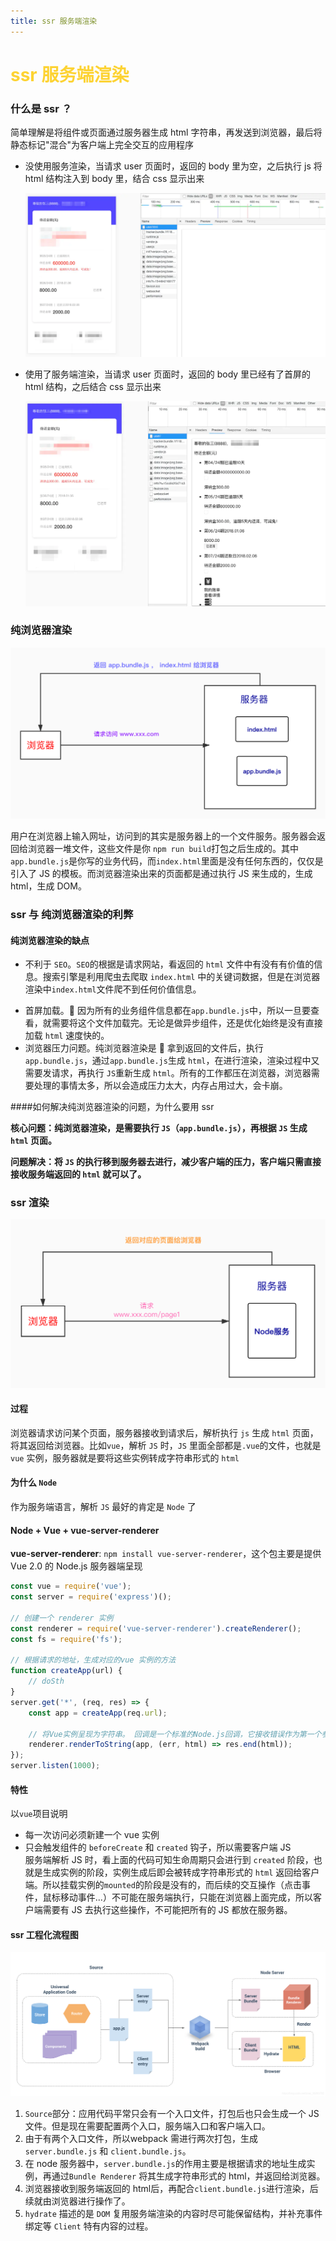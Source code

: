 ```yaml
---
title: ssr 服务端渲染
---
```


# <font color="#fdd333">ssr 服务端渲染</font>

### 什么是 ssr ？

简单理解是将组件或页面通过服务器生成 html 字符串，再发送到浏览器，最后将静态标记"混合"为客户端上完全交互的应用程序

-   没使用服务渲染，当请求 user 页面时，返回的 body 里为空，之后执行 js 将 html 结构注入到 body 里，结合 css 显示出来

    ![没有使用 ssr](../.vuepress/public/imgs/no-ssr.jpg)

-   使用了服务端渲染，当请求 user 页面时，返回的 body 里已经有了首屏的 html 结构，之后结合 css 显示出来

    ![使用 ssr](../.vuepress/public/imgs/yes-ssr.jpg)

### 纯浏览器渲染

![浏览器渲染](../.vuepress/public/imgs/browser-render.jpg)

用户在浏览器上输入网址，访问到的其实是服务器上的一个文件服务。服务器会返回给浏览器一堆文件，这些文件是你 `npm run build`打包之后生成的。其中`app.bundle.js`是你写的业务代码，而`index.html`里面是没有任何东西的，仅仅是引入了 JS 的模板。而浏览器渲染出来的页面都是通过执行 JS 来生成的，生成 html，生成 DOM。

### ssr 与 纯浏览器渲染的利弊

#### 纯浏览器渲染的缺点

-   不利于 `SEO`。`SEO`的根据是请求网站，看返回的 `html` 文件中有没有有价值的信息。搜索引擎是利用爬虫去爬取 `index.html` 中的关键词数据，但是在浏览器渲染中`index.html`文件爬不到任何价值信息。

*   首屏加载。 因为所有的业务组件信息都在`app.bundle.js`中，所以一旦要查看，就需要将这个文件加载完。无论是做异步组件，还是优化始终是没有直接加载 `html` 速度快的。
*   浏览器压力问题。纯浏览器渲染是  拿到返回的文件后，执行 `app.bundle.js`，通过`app.bundle.js`生成 `html`，在进行渲染，渲染过程中又需要发请求，再执行 `JS`重新生成 `html`。所有的工作都压在浏览器，浏览器需要处理的事情太多，所以会造成压力太大，内存占用过大，会卡崩。

####如何解决纯浏览器渲染的问题，为什么要用 ssr

<strong>核心问题：纯浏览器渲染，是需要执行 `JS`（`app.bundle.js`），再根据 `JS` 生成 `html` 页面。</strong>

<strong>问题解决：将 `JS` 的执行移到服务器去进行，减少客户端的压力，客户端只需直接接收服务端返回的 `html` 就可以了。</strong>

### ssr 渲染

![服务端渲染](../.vuepress/public/imgs/ssr-render.jpg)

#### 过程

浏览器请求访问某个页面，服务器接收到请求后，解析执行 `js` 生成 `html` 页面，将其返回给浏览器。比如`vue`，解析 `JS` 时，`JS` 里面全部都是`.vue`的文件，也就是 `vue` 实例，服务器就是要将这些实例转成字符串形式的 `html`

#### 为什么 `Node`

作为服务端语言，解析 `JS` 最好的肯定是 `Node` 了

#### Node + Vue + vue-server-renderer

<strong>vue-server-renderer</strong>: `npm install vue-server-renderer`，这个包主要是提供 Vue 2.0 的 Node.js 服务器端呈现

```js
const vue = require('vue');
const server = require('express')();

// 创建一个 renderer 实例
const renderer = require('vue-server-renderer').createRenderer();
const fs = require('fs');

// 根据请求的地址，生成对应的vue 实例的方法
function createApp(url) {
    // doSth
}
server.get('*', (req, res) => {
    const app = createApp(req.url);

    // 将Vue实例呈现为字符串。 回调是一个标准的Node.js回调，它接收错误作为第一个参数
    renderer.renderToString(app, (err, html) => res.end(html));
});
server.listen(1000);
```

#### 特性

以`vue`项目说明

-   每一次访问必须新建一个 vue 实例
-   只会触发组件的 `beforeCreate` 和 `created` 钩子，所以需要客户端 JS  
    服务端解析 JS 时，看上面的代码可知生命周期只会进行到 `created` 阶段，也就是生成实例的阶段，实例生成后即会被转成字符串形式的 `html` 返回给客户端。所以挂载实例的`mounted`的阶段是没有的，而后续的交互操作（点击事件，鼠标移动事件...）不可能在服务端执行，只能在浏览器上面完成，所以客户端需要有 JS 去执行这些操作，不可能把所有的 JS 都放在服务器。

#### ssr 工程化流程图

![工程化流程图](../.vuepress/public/imgs/ssr-map.png)  

1. `Source`部分：应用代码平常只会有一个入口文件，打包后也只会生成一个 JS 文件。但是现在需要配置两个入口，服务端入口和客户端入口。  
2. 由于有两个入口文件，所以webpack 需进行两次打包，生成 `server.bundle.js` 和 `client.bundle.js`。  
3. 在 node 服务器中，`server.bundle.js`的作用主要是根据请求的地址生成实例，再通过`Bundle Renderer` 将其生成字符串形式的 html，并返回给浏览器。
4. 浏览器接收到服务端返回的 html后，再配合`client.bundle.js`进行渲染，后续就由浏览器进行操作了。  
5. `hydrate` 描述的是 `DOM` 复用服务端渲染的内容时尽可能保留结构，并补充事件绑定等 `Client` 特有内容的过程。
